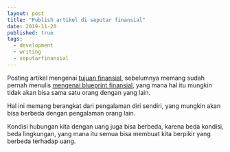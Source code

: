 ```yaml
---
layout: post
title: "Publish artikel di seputar finansial"
date: 2019-11-20
published: true
tags:
  - development
  - writing
  - seputarfinansial
---
```


Posting artikel mengenai [tujuan finansial](https://seputarfinansial.com/apa-saja-tujuan-finansial-dan-membuatnya/), sebelumnya memang sudah pernah menulis [mengenai blueprint finansial](https://seputarfinansial.com/check-up-finansial-sebelum-membuat-blueprint-tujuan-finansial/), yang mana hal itu mungkin tidak akan bisa sama satu orang dengan yang lain.

Hal ini memang berangkat dari pengalaman diri sendiri, yang mungkin akan bisa berbeda dengan pengalaman orang lain.

Kondisi hubungan kita dengan uang juga bisa berbeda, karena beda kondisi, beda lingkungan, yang mana itu semua bisa membuat kita berpikir yang berbeda terhadap uang.